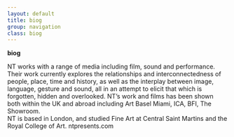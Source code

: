 ```yaml
---
layout: default
title: biog
group: navigation
class: biog
---
```

<b>biog</b>

NT works with a range of media including film, sound and performance. Their work currently explores the relationships and interconnectedness of people, place, time and history, as well as the interplay between image, language, gesture and sound, all in an attempt to elicit that which is forgotten, hidden and overlooked. NT’s work and films has been shown both within the UK and abroad including Art Basel Miami, ICA, BFI, The Showroom.  
NT is based in London, and studied Fine Art at Central Saint Martins and the Royal College of Art.
ntpresents.com
